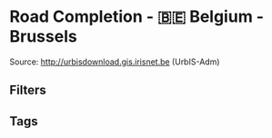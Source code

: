 # Road Completion - 🇧🇪 Belgium - Brussels

Source: <http://urbisdownload.gis.irisnet.be> (UrbIS-Adm)

## Filters

## Tags
